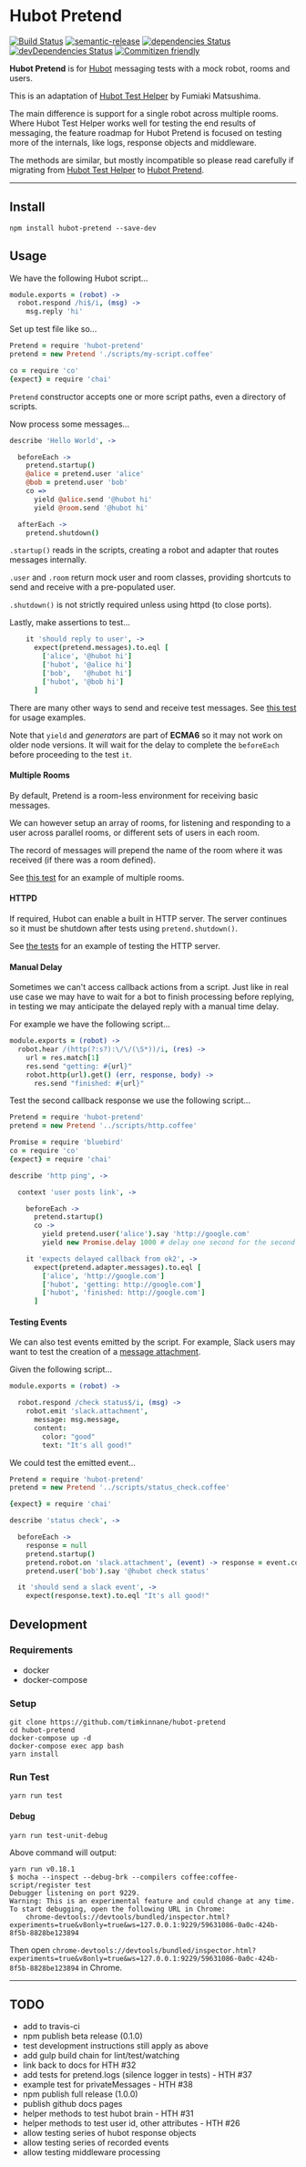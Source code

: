 # Hubot Pretend

[![Build Status](https://travis-ci.org/timkinnane/hubot-pretend.svg?branch=master)](https://travis-ci.org/timkinnane/hubot-pretend)
[![semantic-release](https://img.shields.io/badge/%20%20%F0%9F%93%A6%F0%9F%9A%80-semantic--release-e10079.svg)](https://github.com/semantic-release/semantic-release)
[![dependencies Status](https://david-dm.org/timkinnane/hubot-pretend/status.svg)](https://david-dm.org/timkinnane/hubot-pretend)
[![devDependencies Status](https://david-dm.org/timkinnane/hubot-pretend/dev-status.svg)](https://david-dm.org/timkinnane/hubot-pretend?type=dev)
[![Commitizen friendly](https://img.shields.io/badge/commitizen-friendly-brightgreen.svg)](http://commitizen.github.io/cz-cli/)

**Hubot Pretend** is for [Hubot](hubot.github.com) messaging tests with a mock
robot, rooms and users.

This is an adaptation of
[Hubot Test Helper](https://github.com/mtsmfm/hubot-test-helper)
by Fumiaki Matsushima.

The main difference is support for a single robot across multiple rooms. Where
Hubot Test Helper works well for testing the end results of messaging, the
feature roadmap for Hubot Pretend is focused on testing more of the internals,
like logs, response objects and middleware.

The methods are similar, but mostly incompatible so please read carefully if
migrating from
[Hubot Test Helper](https://github.com/mtsmfm/hubot-test-helper)
to [Hubot Pretend](https://github.com/timkinnane/hubot-pretend).

---

## Install

`npm install hubot-pretend --save-dev`

## Usage

We have the following Hubot script...

```coffee
module.exports = (robot) ->
  robot.respond /hi$/i, (msg) ->
    msg.reply 'hi'
```

Set up test file like so...

```coffee
Pretend = require 'hubot-pretend'
pretend = new Pretend './scripts/my-script.coffee'

co = require 'co'
{expect} = require 'chai'
```

`Pretend` constructor accepts one or more script paths, even a directory of
scripts.

Now process some messages...

```coffee
describe 'Hello World', ->

  beforeEach ->
    pretend.startup()
    @alice = pretend.user 'alice'
    @bob = pretend.user 'bob'
    co =>
      yield @alice.send '@hubot hi'
      yield @room.send '@hubot hi'

  afterEach ->
    pretend.shutdown()
```

`.startup()` reads in the scripts, creating a robot and adapter that routes
messages internally.

`.user` and `.room` return mock user and room classes, providing shortcuts to
send and receive with a pre-populated user.

`.shutdown()` is not strictly required unless using httpd (to close ports).

Lastly, make assertions to test...

```coffee
    it 'should reply to user', ->
      expect(pretend.messages).to.eql [
        ['alice', '@hubot hi']
        ['hubot', '@alice hi']
        ['bob',   '@hubot hi']
        ['hubot', '@bob hi']
      ]
```

There are many other ways to send and receive test messages.
See [this test](test/01-Hello-World_test.coffee) for usage examples.

Note that `yield` and *generators* are part of **ECMA6** so it may not work on
older node versions. It will wait for the delay to complete the `beforeEach`
before proceeding to the test `it`.

#### Multiple Rooms

By default, Pretend is a room-less environment for receiving basic messages.

We can however setup an array of rooms, for listening and responding to a user
across parallel rooms, or different sets of users in each room.

The record of messages will prepend the name of the room where it was received
(if there was a room defined).

See [this test](test/02-Hello-Rooms_test.coffee) for an example of multiple
rooms.

#### HTTPD

If required, Hubot can enable a built in HTTP server. The server continues so
it must be shutdown after tests using `pretend.shutdown()`.

See [the tests](test/03-HTTPD-World_test.coffee) for an example of testing the
HTTP server.

#### Manual Delay

Sometimes we can't access callback actions from a script.
Just like in real use case we may have to wait for a bot to finish processing
before replying, in testing we may anticipate the delayed reply with a manual
time delay.

For example we have the following script...

```coffee
module.exports = (robot) ->
  robot.hear /(http(?:s?):\/\/(\S*))/i, (res) ->
    url = res.match[1]
    res.send "getting: #{url}"
    robot.http(url).get() (err, response, body) ->
      res.send "finished: #{url}"
```

Test the second callback response we use the following script...

```coffee
Pretend = require 'hubot-pretend'
pretend = new Pretend '../scripts/http.coffee'

Promise = require 'bluebird'
co = require 'co'
{expect} = require 'chai'

describe 'http ping', ->

  context 'user posts link', ->

    beforeEach ->
      pretend.startup()
      co ->
        yield pretend.user('alice').say 'http://google.com'
        yield new Promise.delay 1000 # delay one second for the second

    it 'expects delayed callback from ok2', ->
      expect(pretend.adapter.messages).to.eql [
        ['alice', 'http://google.com']
        ['hubot', 'getting: http://google.com']
        ['hubot', 'finished: http://google.com']
      ]
```

#### Testing Events

We can also test events emitted by the script. For example, Slack users may want
to test the creation of a
[message attachment](https://api.slack.com/docs/attachments).

Given the following script...

```coffee
module.exports = (robot) ->

  robot.respond /check status$/i, (msg) ->
    robot.emit 'slack.attachment',
      message: msg.message,
      content:
        color: "good"
        text: "It's all good!"
```

We could test the emitted event...

```coffee
Pretend = require 'hubot-pretend'
pretend = new Pretend '../scripts/status_check.coffee'

{expect} = require 'chai'

describe 'status check', ->

  beforeEach ->
    response = null
    pretend.startup()
    pretend.robot.on 'slack.attachment', (event) -> response = event.content
    pretend.user('bob').say '@hubot check status'

  it 'should send a slack event', ->
    expect(response.text).to.eql "It's all good!"
```

## Development

### Requirements

- docker
- docker-compose

### Setup

```
git clone https://github.com/timkinnane/hubot-pretend
cd hubot-pretend
docker-compose up -d
docker-compose exec app bash
yarn install
```

### Run Test

```
yarn run test
```

#### Debug

```
yarn run test-unit-debug
```

Above command will output:

```
yarn run v0.18.1
$ mocha --inspect --debug-brk --compilers coffee:coffee-script/register test
Debugger listening on port 9229.
Warning: This is an experimental feature and could change at any time.
To start debugging, open the following URL in Chrome:
    chrome-devtools://devtools/bundled/inspector.html?experiments=true&v8only=true&ws=127.0.0.1:9229/59631086-0a0c-424b-8f5b-8828be123894
```

Then open `chrome-devtools://devtools/bundled/inspector.html?experiments=true&v8only=true&ws=127.0.0.1:9229/59631086-0a0c-424b-8f5b-8828be123894` in Chrome.

---

## TODO

- add to travis-ci
- npm publish beta release (0.1.0)
- test development instructions still apply as above
- add gulp build chain for lint/test/watching
- link back to docs for HTH #32
- add tests for pretend.logs (silence logger in tests) - HTH #37
- example test for privateMessages - HTH #38
- npm publish full release (1.0.0)
- publish github docs pages
- helper methods to test hubot brain - HTH #31
- helper methods to test user id, other attributes - HTH #26
- allow testing series of hubot response objects
- allow testing series of recorded events
- allow testing middleware processing
